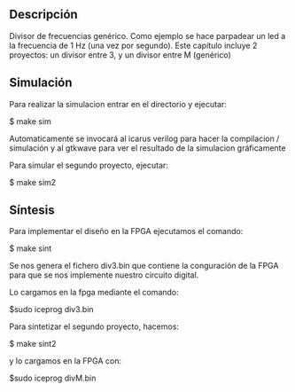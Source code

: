 ## Descripción
Divisor de frecuencias genérico. Como ejemplo se hace parpadear un led a la frecuencia de 1 Hz (una vez por segundo). Este capítulo incluye 2 proyectos: un divisor entre 3, y un divisor entre M (genérico)

## Simulación

Para realizar la simulacion entrar en el directorio y ejecutar:

$ make sim

Automaticamente se invocará al icarus verilog para hacer la compilacion / simulación y al gtkwave para ver el resultado de la simulacion gráficamente

Para simular el segundo proyecto, ejecutar:

$ make sim2

## Síntesis

Para implementar el diseño en la FPGA ejecutamos el comando:

$ make sint

Se nos genera el fichero div3.bin que contiene la conguración de la FPGA para que se nos implemente nuestro circuito digital.

Lo cargamos en la fpga mediante el comando:

$sudo iceprog div3.bin

Para sintetizar el segundo proyecto, hacemos:

$ make sint2

y lo cargamos en la FPGA con:

$sudo iceprog divM.bin






